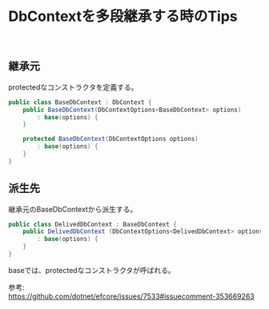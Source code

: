 # DbContextを多段継承する時のTips

<br>

## 継承元

protectedなコンストラクタを定義する。

```cs
public class BaseDbContext : DbContext {
    public BaseDbContext(DbContextOptions<BaseDbContext> options)
        : base(options) {
    }

    protected BaseDbContext(DbContextOptions options)
        : base(options) {
    }
}
```

## 派生先

継承元のBaseDbContextから派生する。

```cs
public class DelivedDbContext : BaseDbContext {
    public DelivedDbContext (DbContextOptions<DelivedDbContext> options)
        : base(options) {
    }
}
```

baseでは、protectedなコンストラクタが呼ばれる。


参考:  
https://github.com/dotnet/efcore/issues/7533#issuecomment-353669263
